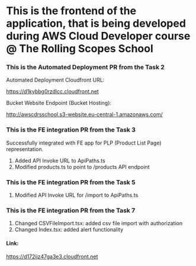 # This is the frontend of the application, that is being developed during AWS Cloud Developer course @ The Rolling Scopes School

### This is the Automated Deployment PR from the Task 2

Automated Deployment Cloudfront URL:

https://d1kybbg0rzdlcc.cloudfront.net

Bucket Website Endpoint (Bucket Hosting):

http://awscdrsschool.s3-website.eu-central-1.amazonaws.com/

### This is the FE integration PR from the Task 3

Successfully integrated with FE app for PLP (Product List Page) representation.

  1. Added API Invoke URL to ApiPaths.ts
  2. Modified products.ts to point to /products API endpoint

### This is the FE integration PR from the Task 5

  1. Modified API Invoke URL for /import to ApiPaths.ts

### This is the FE integration PR from the Task 7
1. Changed CSVFileImport.tsx: added csv file import with authorization
2. Changed Index.tsx: added alert functionality

#### Link:

https://d172ijz47ga3e3.cloudfront.net






